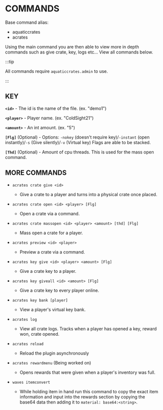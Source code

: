 # COMMANDS
Base command alias:
- aquaticcrates
- acrates

Using the main command you are then able to view more in depth commands such as give crate, key, logs etc... View all commands below.

:::tip

All commands require `aquaticcrates.admin` to use.

:::

## KEY

  **`<id>`**
    - The id is the name of the file. (ex. "demo1")
    
  **`<player>`**
    - Player name. (ex. "ColdSight21")
  
  **`<amount>`**
    - An int amount. (ex. "5")

  **`[Flg]`** (Optional) 
    - Options: `-nokey` (doesn't require key)/`-instant` (open instantly)/`-s` (Give silently)/`-v` (Virtual key) Flags are able to be stacked.

  **`[Thd]`** (Optional)
      - Amount of cpu threads. This is used for the mass open command.
    
  
## MORE COMMANDS

- `acrates crate give <id>`
    - Give a crate to a player and turns into a physical crate once placed.

- `acrates crate open <id> <player> [Flg]`
    - Open a crate via a command.

- `acrates crate massopen <id> <player> <amount> [thd] [Flg]`
    - Mass open a crate for a player.

- `acrates preview <id> <player>`
    - Preview a crate via a command.

- `acrates key give <id> <player> <amount> [Flg]`
    - Give a crate key to a player.

- `acrates key giveall <id> <amount> [Flg]`
    - Give a crate key to every player online.

- `acrates key bank [player]`
    - View a player's virtual key bank.

- `acrates log`
    - View all crate logs. Tracks when a player has opened a key, reward won, crate opened.

- `acrates reload`
    - Reload the plugin asynchronously

- `acrates rewardmenu` (Being worked on)
    - Opens rewards that were given when a player's inventory was full.

- `waves itemconvert`
    - While holding item in hand run this command to copy the exact item information and input into the rewards section by copying the base64 data then adding it to `material: base64:<string>`.
